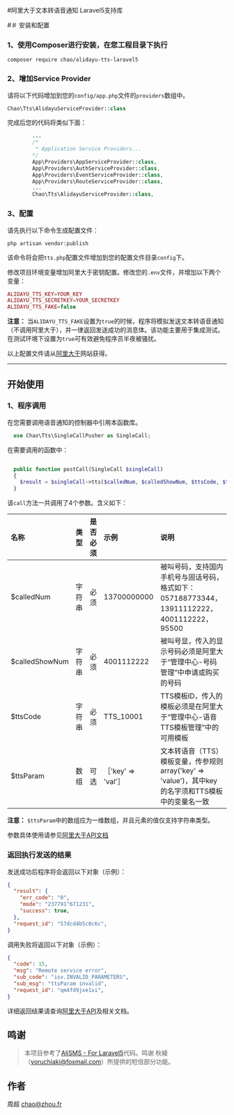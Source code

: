 #阿里大于文本转语音通知 Laravel5支持库

#＃ 安装和配置


### 1、使用Composer进行安装，在您工程目录下执行

```shell
composer require chao/alidayu-tts-laravel5
```

### 2、增加Service Provider

请将以下代码增加到您的<code>config/app.php</code>文件的<code>providers</code>数组中。

```php
Chao\Tts\AlidayuServiceProvider::class
```

完成后您的代码将类似下面：


```php
        ...
        /*
         * Application Service Providers...
        */
        App\Providers\AppServiceProvider::class,
        App\Providers\AuthServiceProvider::class,
        App\Providers\EventServiceProvider::class,
        App\Providers\RouteServiceProvider::class,
        ...
        Chao\Tts\AlidayuServiceProvider::class,
```

### 3、配置

请先执行以下命令生成配置文件：

```shell
php artisan vendor:publish
```

该命令将会把<code>tts.php</code>配置文件增加到您的配置文件目录<code>config</code>下。

修改项目环境变量增加阿里大于密钥配置。修改您的<code>.env</code>文件，并增加以下两个变量：

```php
ALIDAYU_TTS_KEY=YOUR_KEY
ALIDAYU_TTS_SECRETKEY=YOUR_SECRETKEY
ALIDAYU_TTS_FAKE=false
```

**注意：** 当<code>ALIDAYU_TTS_FAKE</code>设置为<code>true</code>的时候，程序将模拟发送文本转语音通知（不调用阿里大于），并一律返回发送成功的消息体。该功能主要用于集成测试。在测试环境下设置为<code>true</code>可有效避免程序员半夜被骚扰。

以上配置文件请从[阿里大于](http://www.alidayu.com)网站获得。


---

## 开始使用

### 1、程序调用

在您需要调用语音通知的控制器中引用本函数库。

```php
  use Chao\Tts\SingleCallPusher as SingleCall;
```

在需要调用的函数中：

```php

  public function postCall(SingleCall $singleCall)
  {
    $result = $singleCall->tts($calledNum, $calledShowNum, $ttsCode, $ttsParam);
  }
```

该<code>call</code>方法一共调用了4个参数。含义如下：

名称              | 类型         | 是否必须        | 示例         |  说明
:-----------     | :----------- | :-----------: | :----------- | :-----------
$calledNum       | 字符串        | 必须           | 13700000000  | 被叫号码，支持国内手机号与固话号码，格式如下：057188773344，13911112222，4001112222，95500
$calledShowNum   | 字符串        | 必须           | 4001112222   | 被叫号显，传入的显示号码必须是阿里大于“管理中心-号码管理”中申请或购买的号码
$ttsCode         | 字符串        | 必须           | TTS_10001    | TTS模板ID，传入的模板必须是在阿里大于“管理中心-语音TTS模板管理”中的可用模板
$ttsParam        | 数组          | 可选           | ［'key' => 'val'］  | 文本转语音（TTS）模板变量，传参规则array('key' => 'value')，其中key的名字须和TTS模板中的变量名一致

**注意：** <code>$ttsParam</code>中的数组应为一维数组，并且元素的值仅支持字符串类型。

参数具体使用请参见[阿里大于API文档](https://api.alidayu.com/doc2/apiDetail.htm?spm=a3142.8062534.3.2.aExnLt&apiId=25444)

### 返回执行发送的结果

发送成功后程序将会返回以下对象（示例）：

```json
{
  "result": {
    "err_code": "0",
    "mode": "237791^671231",
    "success": true,
  },
  "request_id": "57dcd4b5c0c6c",
}
```

调用失败将返回以下对象（示例）：

```json
{
  "code": 15,
  "msg": "Remote service error",
  "sub_code": "isv.INVALID_PARAMETERS",
  "sub_msg": "ttsParam invalid",
  "request_id": "qm4fd9jxe1xi",
}
```

详细返回结果请查询[阿里大于API](https://api.alidayu.com/doc2/apiDetail.htm?spm=a3142.8062534.3.2.aExnLt&apiId=25444)及相关文档。
## 鸣谢

>本项目参考了[AliSMS - For Laravel5](https://github.com/ISCLOUDX/alisms)代码。鸣谢 秋綾 （yoruchiaki@foxmail.com）所提供的短信部分功能。

## 作者

周超 <chao@zhou.fr>